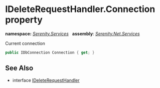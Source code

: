 # IDeleteRequestHandler.Connection property
**namespace:** *[Serenity.Services](../../README.md#serenity.services-namespace)*   **assembly**: *[Serenity.Net.Services](../../README.md)*

Current connection

```csharp
public IDbConnection Connection { get; }
```

## See Also

* interface [IDeleteRequestHandler](../IDeleteRequestHandler.md)